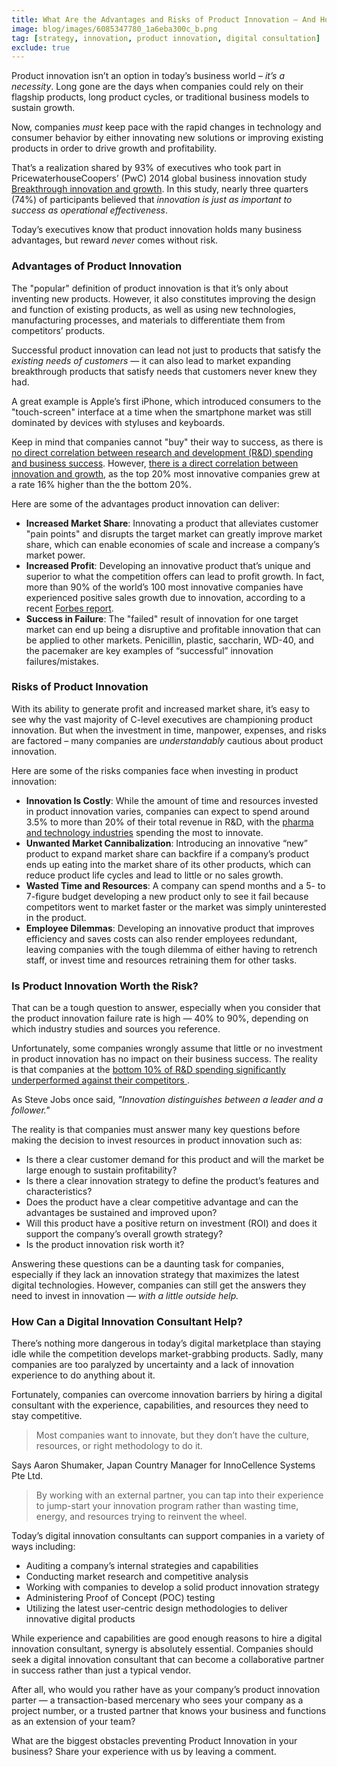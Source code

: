 ```yaml
---
title: What Are the Advantages and Risks of Product Innovation — And How Can a Digital Innovation Consultant Help?
image: blog/images/6085347780_1a6eba300c_b.png
tag: [strategy, innovation, product innovation, digital consultation]
exclude: true
---
```


Product innovation isn’t an option in today’s business world – *it’s a necessity*. Long gone are the days when companies could rely on their flagship products, long product cycles, or traditional business models to sustain growth.

Now, companies *must* keep pace with the rapid changes in technology and consumer behavior by either innovating new solutions or improving existing products in order to drive growth and profitability.

That’s a realization shared by 93% of executives who took part in PricewaterhouseCoopers’ (PwC) 2014 global business innovation study [Breakthrough innovation and growth](http://www.pwc.com/gx/en/innovationsurvey/). In this study, nearly three quarters (74%) of participants believed that *innovation is just as important to success as operational effectiveness*.

Today’s executives know that product innovation holds many business advantages, but reward *never* comes without risk.

### Advantages of Product Innovation

The "popular" definition of product innovation is that it’s only about inventing new products. However, it also constitutes improving the design and function of existing products, as well as using new technologies, manufacturing processes, and materials to differentiate them from competitors’ products.

Successful product innovation can lead not just to products that satisfy the *existing needs of customers* — it can also lead to market expanding breakthrough products that satisfy needs that customers never knew they had.

A great example is Apple’s first iPhone, which introduced consumers to the "touch-screen" interface at a time when the smartphone market was still dominated by devices with styluses and keyboards.

Keep in mind that companies cannot "buy" their way to success, as there is [no direct correlation between research and development (R&D) spending and business success](http://www.ft.com/cms/s/0/cdfe1b2c-5abf-11e4-b449-00144feab7de.html%23axzz3kMenafQn). However, [there is a direct correlation between innovation and growth](http://www.pwc.ch/user_content/editor/files/publ_adv/pwc_breakthrough_innovation_and_growth_e.pdf), as the top 20% most innovative companies grew at a rate 16% higher than the the bottom 20%.

Here are some of the advantages product innovation can deliver:

- **Increased Market Share**: Innovating a product that alleviates customer "pain points" and disrupts the target market can greatly improve market share, which can enable economies of scale and increase a company’s market power.
- **Increased Profit**: Developing an innovative product that’s unique and superior to what the competition offers can lead to profit growth. In fact, more than 90% of the world’s 100 most innovative companies have experienced positive sales growth due to innovation, according to a recent [Forbes report](http://www.forbes.com/innovative-companies/list/%23tab:rank_header:salesGrowth).
- **Success in Failure**: The "failed" result of innovation for one target market can end up being a disruptive and profitable innovation that can be applied to other markets. Penicillin, plastic, saccharin, WD-40, and the pacemaker are key examples of “successful” innovation failures/mistakes.


### Risks of Product Innovation

With its ability to generate profit and increased market share, it’s easy to see why the vast majority of C-level executives are championing product innovation. But when the investment in time, manpower, expenses, and risks are factored – many companies are *understandably* cautious about product innovation.

Here are some of the risks companies face when investing in product innovation:

- **Innovation Is Costly**: While the amount of time and resources invested in product innovation varies, companies can expect to spend around 3.5% to more than 20% of their total revenue in R&D, with the [pharma and technology industries](http://fortune.com/2014/11/17/top-10-research-development/) spending the most to innovate.
- **Unwanted Market Cannibalization**: Introducing an innovative “new” product to expand market share can backfire if a company’s product ends up eating into the market share of its other products, which can reduce product life cycles and lead to little or no sales growth.
- **Wasted Time and Resources**: A company can spend months and a 5- to 7-figure budget developing a new product only to see it fail because competitors went to market faster or the market was simply uninterested in the product.
- **Employee Dilemmas**: Developing an innovative product that improves efficiency and saves costs can also render employees redundant, leaving companies with the tough dilemma of either having to retrench staff, or invest time and resources retraining them for other tasks.


### Is Product Innovation Worth the Risk?

That can be a tough question to answer, especially when you consider that the product innovation failure rate is high — 40% to 90%, depending on which industry studies and sources you reference.

Unfortunately, some companies wrongly assume that little or no investment in product innovation has no impact on their business success. The reality is that companies at the [bottom 10% of R&D spending significantly underperformed against their competitors  ](http://www.ft.com/intl/cms/s/0/5e0361e8-9012-11e2-9239-00144feabdc0.html%23axzz3kMenafQn).

As Steve Jobs once said, *"Innovation distinguishes between a leader and a follower."*

The reality is that companies must answer many key questions before making the decision to invest resources in product innovation such as:

- Is there a clear customer demand for this product and will the market be large enough to sustain profitability?
- Is there a clear innovation strategy to define the product’s features and characteristics?
- Does the product have a clear competitive advantage and can the advantages be sustained and improved upon?
- Will this product have a positive return on investment (ROI) and does it support the company’s overall growth strategy?
- Is the product innovation risk worth it?

Answering these questions can be a daunting task for companies, especially if they lack an innovation strategy that maximizes the latest digital technologies. However, companies can still get the answers they need to invest in innovation — *with a little outside help.*

### How Can a Digital Innovation Consultant Help?

There’s nothing more dangerous in today’s digital marketplace than staying idle while the competition develops market-grabbing products. Sadly, many companies are too paralyzed by uncertainty and a lack of innovation experience to do anything about it.

Fortunately, companies can overcome innovation barriers by hiring a digital consultant with the experience, capabilities, and resources they need to stay competitive.

> Most companies want to innovate, but they don’t have the culture, resources, or right methodology to do it.

Says Aaron Shumaker, Japan Country Manager for InnoCellence Systems Pte Ltd.

> By working with an external partner, you can tap into their experience to jump-start your innovation program rather than wasting time, energy, and resources trying to reinvent the wheel.

Today’s digital innovation consultants can support companies in a variety of ways including:

- Auditing a company’s internal strategies and capabilities
- Conducting market research and competitive analysis
- Working with companies to develop a solid product innovation strategy
- Administering Proof of Concept (POC) testing
- Utilizing the latest user-centric design methodologies to deliver innovative digital products

While experience and capabilities are good enough reasons to hire a digital innovation consultant, synergy is absolutely essential. Companies should seek a digital innovation consultant that can become a collaborative partner in success rather than just a typical vendor.

After all, who would you rather have as your company’s product innovation parter — a transaction-based mercenary who sees your company as a project number, or a trusted partner that knows your business and functions as an extension of your team?

What are the biggest obstacles preventing Product Innovation in your business? Share your experience with us by leaving a comment.
